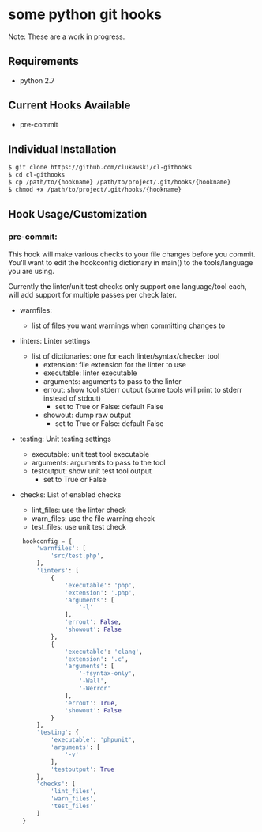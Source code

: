 # some python git hooks

Note: These are a work in progress.

## Requirements

* python 2.7

## Current Hooks Available

* pre-commit

## Individual Installation

```sh
$ git clone https://github.com/clukawski/cl-githooks
$ cd cl-githooks
$ cp /path/to/{hookname} /path/to/project/.git/hooks/{hookname}
$ chmod +x /path/to/project/.git/hooks/{hookname}
```

## Hook Usage/Customization

### pre-commit:

This hook will make various checks to your file changes before you commit.
You'll want to edit the hookconfig dictionary in main() to the tools/language
you are using.

Currently the linter/unit test checks only support one language/tool each,
will add support for multiple passes per check later.

* warnfiles:
	* list of files you want warnings when committing changes to

* linters: Linter settings
    * list of dictionaries: one for each linter/syntax/checker tool
      * extension: file extension for the linter to use
	  * executable: linter executable
	  * arguments: arguments to pass to the linter
      * errout: show tool stderr output (some tools will print to stderr instead of stdout)
        * set to True or False: default False
      * showout: dump raw output
        * set to True or False: default False
* testing: Unit testing settings
	* executable: unit test tool executable
	* arguments: arguments to pass to the tool
    * testoutput: show unit test tool output
      * set to True or False 
* checks: List of enabled checks
    * lint_files: use the linter check
    * warn_files: use the file warning check
    * test_files: use unit test check

```python
    hookconfig = {
        'warnfiles': [
            'src/test.php',
        ],
        'linters': [
            {
                'executable': 'php',
                'extension': '.php',
                'arguments': [
                    '-l'
                ],
                'errout': False,
                'showout': False
            },
            {
                'executable': 'clang',
                'extension': '.c',
                'arguments': [
                    '-fsyntax-only',
                    '-Wall',
                    '-Werror'
                ],
                'errout': True,
                'showout': False
            }
        ],
        'testing': {
            'executable': 'phpunit',
            'arguments': [
                '-v'
            ],
            'testoutput': True
        },
        'checks': [
            'lint_files',
            'warn_files',
            'test_files'
        ]
    }

```
